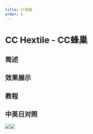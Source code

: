 ```yaml
---
title: CC蜂巢
order: 5
---
```


# CC Hextile - CC蜂巢

## 简述

## 效果展示

## 教程

## 中英日对照

![](https://mir.yuelili.com/user/AE/effects/AE-Effects-Stylize-CC_Hextile.png)![](https://mir.yuelili.com/user/AE/effects/AE-Effects-Stylize-CC_Hextile_cn.png)
